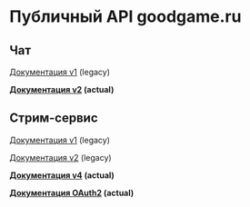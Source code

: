 # Публичный API goodgame.ru

## Чат

[Документация v1](/Chat/protocol.md) (legacy)

**[Документация v2](/Chat/protocol2.md) (actual)**

## Стрим-сервис

[Документация v1](/Streams/stream_api.md) (legacy)

[Документация v2](https://api2.goodgame.ru/apigility/documentation/Goodgame-v2) (legacy)

**[Документация v4](https://goodgame.ru/html/api4docs/index.html) (actual)**

**[Документация OAuth2](https://github.com/GoodGame/api4-php-client/) (actual)**